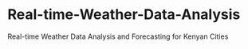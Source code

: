 # Real-time-Weather-Data-Analysis
Real-time Weather Data Analysis and Forecasting for Kenyan Cities
